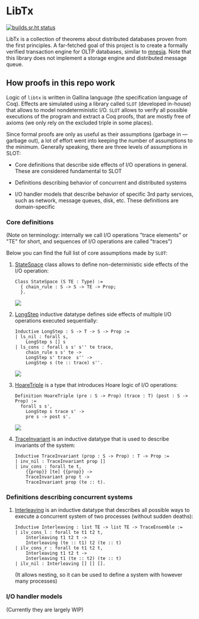 # LibTx

[![builds.sr.ht status](https://builds.sr.ht/~k32/libtx.svg)](https://builds.sr.ht/~k32/libtx?)

LibTx is a collection of theorems about distributed databases proven
from the first principles. A far-fetched goal of this project is to
create a formally verified transaction engine for OLTP databases,
similar to [mnesia](http://erlang.org/doc/man/mnesia.html). Note that
this library does not implement a storage engine and distributed
message queue.

## How proofs in this repo work

Logic of `libtx` is written in Gallina language (the specification
language of Coq). Effects are simulated using a library called `SLOT`
(developed in-house) that allows to model nondeterministic I/O. `SLOT`
allows to verify all possible executions of the program and extract a
Coq proofs, that are mostly free of axioms (we only rely on the
excluded triple in some places).

Since formal proofs are only as useful as their assumptions (garbage
in — garbage out), a lot of effort went into keeping the number of
assumptions to the minimum. Generally speaking, there are three levels
of assumptions in SLOT:

 - Core definitions that describe side effects of I/O operations in
   general. These are considered fundamental to SLOT

 - Definitions describing behavior of concurrent and distributed
   systems

 - I/O handler models that describe behavior of specific 3rd party
   services, such as network, message queues, disk, etc. These
   definitions are domain-specific

### Core definitions

(Note on terminology: internally we call I/O operations "trace
elements" or "TE" for short, and sequences of I/O operations are
called "traces")

Below you can find the full list of core assumptions made by `SLOT`:

1) [StateSpace](https://git.sr.ht/~k32/libtx/tree/master/theories/SLOT/Hoare.v)
    class allows to define non-deterministic side effects of the I/O operation:

   ```coq
   Class StateSpace (S TE : Type) :=
     { chain_rule : S -> S -> TE -> Prop;
     }.
   ```

   ![](https://git.sr.ht/~k32/libtx/blob/master/doc/state_space.png)

2) [LongStep](https://git.sr.ht/~k32/libtx/tree/master/theories/SLOT/Hoare.v)
    inductive datatype defines side effects of multiple I/O operations executed
    sequentially:

   ```coq
   Inductive LongStep : S -> T -> S -> Prop :=
   | ls_nil : forall s,
       LongStep s [] s
   | ls_cons : forall s s' s'' te trace,
       chain_rule s s' te ->
       LongStep s' trace  s'' ->
       LongStep s (te :: trace) s''.
   ```

   ![](https://git.sr.ht/~k32/libtx/blob/master/doc/long_step.png)

3) [HoareTriple](https://git.sr.ht/~k32/libtx/tree/master/theories/SLOT/Hoare.v)
    is a type that introduces Hoare logic of I/O operations:

   ```coq
   Definition HoareTriple (pre : S -> Prop) (trace : T) (post : S -> Prop) :=
     forall s s',
       LongStep s trace s' ->
       pre s -> post s'.
    ```

   ![](https://git.sr.ht/~k32/libtx/blob/master/doc/hoare.png)

4) [TraceInvariant](https://git.sr.ht/~k32/libtx/tree/master/theories/SLOT/Hoare.v)
    is an inductive datatype that is used to describe invariants of the system:

    ```coq
    Inductive TraceInvariant (prop : S -> Prop) : T -> Prop :=
    | inv_nil : TraceInvariant prop []
    | inv_cons : forall te t,
        {{prop}} [te] {{prop}} ->
        TraceInvariant prop t ->
        TraceInvariant prop (te :: t).
    ```

### Definitions describing concurrent systems

1) [Interleaving](https://git.sr.ht/~k32/libtx/tree/master/theories/SLOT/Ensemble.v)
   is an inductive datatype that describes all possible ways to execute a concurrent
   system of two processes (without sudden deaths):

    ```coq
    Inductive Interleaving : list TE -> list TE -> TraceEnsemble :=
    | ilv_cons_l : forall te t1 t2 t,
        Interleaving t1 t2 t ->
        Interleaving (te :: t1) t2 (te :: t)
    | ilv_cons_r : forall te t1 t2 t,
        Interleaving t1 t2 t ->
        Interleaving t1 (te :: t2) (te :: t)
    | ilv_nil : Interleaving [] [] [].
    ```

    (It allows nesting, so it can be used to define a system with however many processes)

### I/O handler models

(Currently they are largely WIP)
